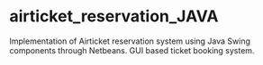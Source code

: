 # airticket_reservation_JAVA

Implementation of Airticket reservation system using Java Swing components through Netbeans. 
GUI based ticket booking system.
